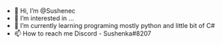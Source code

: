 - 👋 Hi, I’m @Sushenec
- 👀 I’m interested in ...
- 🌱 I’m currently learning programing mostly python and little bit of C#
- 📫 How to reach me Discord - Sushenka#8207

<!---
Sushenec/Sushenec is a ✨ special ✨ repository because its `README.md` (this file) appears on your GitHub profile.
You can click the Preview link to take a look at your changes.
--->

